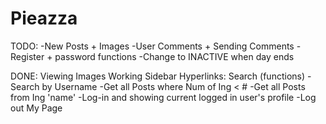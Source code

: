 Pieazza
=======

TODO:
-New Posts + Images
-User Comments + Sending Comments
-Register + password functions
-Change to INACTIVE when day ends

DONE:
Viewing Images
Working Sidebar Hyperlinks:
Search (functions)
-Search by Username
-Get all Posts where Num of Ing < #
-Get all Posts from Ing 'name'
-Log-in and showing current logged in user's profile
-Log out
My Page
